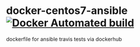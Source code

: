 # docker-centos7-ansible [![Docker Automated build](https://img.shields.io/docker/automated/planet-winter/docker-centos7-ansible.svg?maxAge=2592000)](https://hub.docker.com/r/planet-winter/docker-centos7-ansible/)

dockerfile for ansible travis tests via dockerhub

